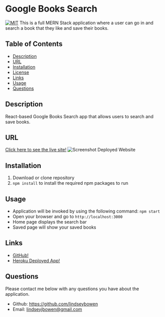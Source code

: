 # Google Books Search 
[![MIT](https://img.shields.io/badge/License-MIT-yellow.svg)](https://opensource.org/licenses/MIT)
This is a full MERN Stack application where a user can go in and search a book that they like and save their books.
## Table of Contents
* [Description](#description)
* [URL](#url)
* [Installation](#installation)
* [License](#license)
* [Links](#Links)
* [Usage](#Usage)
* [Questions](#questions)
## Description 
React-based Google Books Search app that allows users to search and save books.
## URL
[Click here to see the live site!]()
![Screenshot Deployed Website]()
## Installation
1. Download or clone repository
2. ```npm install``` to install the required npm packages to run
## Usage
* Application will be invoked by using the following command:
```npm start```
* Open your browser and go to
```http://localhost:3000```
* Home page displays the search bar
* Saved page will show your saved books
## Links
* [GitHub!](https://github.com/lindseybowen/Google-Books-Search)
* [Heroku Deployed App!](https://ancient-sands-17398.herokuapp.com/)
## Questions
Please contact me below with any questions you have about the application.
* Github: https://github.com/lindseybowen
* Email: lindseyjbowen@gmail.com 

